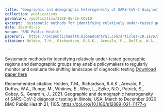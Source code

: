```yaml
---
title: "Geographic and demographic heterogeneity of SARS-CoV-2 diagnostic testing in Illinois, USA, March to December 2020"
collection: publications
permalink: /publication/2020-05-25-COVID
excerpt: 'Systematic methods for identifying relatively under-tested geographic regions and demographic groups may enable policymakers to regularly monitor and evaluate the shifting landscape of diagnostic testing'
date: 2020-05-25
venue: 'BMC Public Health'
paperurl: 'https://bmcpublichealth.biomedcentral.com/articles/10.1186/s12889-021-11177-x'
citation: Holden, T.M., Richardson, R.A.K., Arevalo, P., Duffus, W.A., Runge, M., Whitney, E., Wise, L., Ezike, N.O., Patrick, S., Cobey, S., Gerardin, J., 2021. Geographic and demographic heterogeneity of SARS-CoV-2 diagnostic testing in Illinois, USA, March to December 2020. BMC Public Health 21, 1105. https://doi.org/10.1186/s12889-021-11177-x

---
```

Systematic methods for identifying relatively under-tested geographic regions and demographic groups may enable policymakers to regularly monitor and evaluate the shifting landscape of diagnostic testing
[Download paper here](https://bmcpublichealth.biomedcentral.com/articles/10.1186/s12889-021-11177-x)

Recommended citation: Holden, T.M., Richardson, R.A.K., Arevalo, P., Duffus, W.A., Runge, M., Whitney, E., Wise, L., Ezike, N.O., Patrick, S., Cobey, S., Gerardin, J., 2021. Geographic and demographic heterogeneity of SARS-CoV-2 diagnostic testing in Illinois, USA, March to December 2020. BMC Public Health 21, 1105. https://doi.org/10.1186/s12889-021-11177-x
